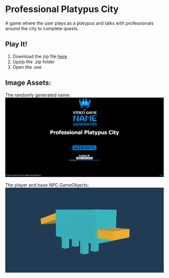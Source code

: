 # Professional Platypus City

A game where the user plays as a platypus and talks with professionals around the city to complete quests. 

## Play It!

1. Download the zip file [here](https://github.com/rhysstever/ProfessionalPlatypusCity/blob/main/PPC_Build_v1.4.zip)
2. Upzip the .zip folder
3. Open the .exe

## Image Assets:

The randomly generated name:  
![Generated Name Image](https://github.com/rhysstever/ProfessionalPlatypusCity/blob/main/Assets/Images/generatedName.PNG)

The player and base NPC GameObjects:  
![Platypus Object Image](https://github.com/rhysstever/ProfessionalPlatypusCity/blob/main/Assets/Images/platypus.PNG)
